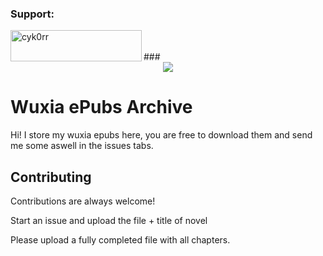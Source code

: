 <h3 align="left">Support:</h3>
<p><a href="https://ko-fi.com/cyk0rr"> <img align="left" src="https://cdn.ko-fi.com/cdn/kofi3.png?v=3" height="50" width="210" alt="cyk0rr" /></a></p><br><br>
###

<div align="center">
  <img src="https://visitor-badge.laobi.icu/badge?page_id=cykorr.wuxia-epubs&"  />
</div>

###

# Wuxia ePubs Archive

Hi! I store my wuxia epubs here, you are free to download them and send me some aswell in the issues tabs.


## Contributing

Contributions are always welcome!

Start an issue and upload the file + title of novel


Please upload a fully completed file with all chapters.

